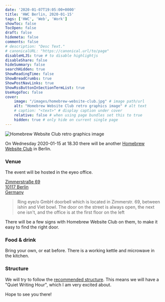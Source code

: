 ```yaml
---
date: '2020-01-07T19:05:00+0000'
title: 'HWC Berlin, 2020-01-15'
tags: ['HWC', 'Web', 'Work']
showToc: false
TocOpen: false
draft: false
hidemeta: false
comments: false
# description: "Desc Text."
# canonicalURL: "https://canonical.url/to/page"
disableHLJS: true # to disable highlightjs
disableShare: false
hideSummary: false
searchHidden: true
ShowReadingTime: false
ShowBreadCrumbs: true
ShowPostNavLinks: true
ShowRssButtonInSectionTermList: true
UseHugoToc: false
cover:
    image: "/images/homebrew-website-club.jpg" # image path/url
    alt: "Homebrew Website Club retro graphics image" # alt text
    # caption: "<text>" # display caption under cover
    relative: false # when using page bundles set this to true
    hidden: true # only hide on current single page
---
```


![Homebrew Website Club retro graphics image](/images/homebrew-website-club.jpg)

On Wednesday 2020-01-15 at 18.30 there will be another [Homebrew Website Club](https://indieweb.org/Homebrew_Website_Club) in Berlin.

### Venue

The event will be hosted in the eyeo office.

<a href="https://goo.gl/maps/DxVLE6f6xVh2gtSAA">
Zimmerstraße 69<br/>
10117 Berlin<br/>
Germany<br/>
</a>

> Ring eye/o GmbH doorbell which is located in Zimmerstr. 69, between ishin and Viet bowl. The door on the street is always open, the next one isn't, and the office is at the first floor on the left

There will be a few signs with Homebrew Website Club on them, to make it easy to find the right door.

### Food & drink

Bring your own, or eat before. There is a working kettle and microwave in the kitchen.

### Structure

We will try to follow the [recommended structure](https://indieweb.org/Homebrew_Website_Club#structure). This means we will have a "Quiet Writing Hour", which I am very excited about.

Hope to see you there!
